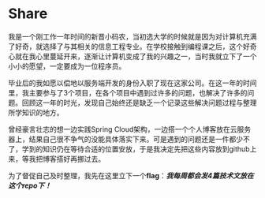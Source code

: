 # Share

我是一个刚工作一年时间的新晋小码农，当初选大学的时候就是因为对计算机充满了好奇，就选择了与其相关的信息工程专业。在学校接触到编程课之后，这个好奇心就在我心里蔓延开来，逐渐让计算机变成了我的兴趣之一，当时我就立下了一个小小的愿望，一定要成为一位程序员。

毕业后的我如愿以偿地以服务端开发的身份入职了现在这家公司。在这一年的时间里，我主要参与了3个项目，在各个项目中遇到过许多的问题，也解决了许多的问题。回顾这一年的时光，发现自己始终还是缺乏一个记录这些解决问题过程与整理所学知识的地方。

曾经豪言壮志的想一边实践Spring Cloud架构，一边搭一个个人博客放在云服务器上，结果自己很不争气的没能具体落实下来。可是遇到的问题还是一件都少不了，学到的知识仍在等待合适的位置安放，于是我决定先把这些内容放到github上来，等我把博客搭好再挪过去。

为了督促自己及时整理，我先在这里立下一个**flag**：***我每周都会发4篇技术文放在这个repo下！***

